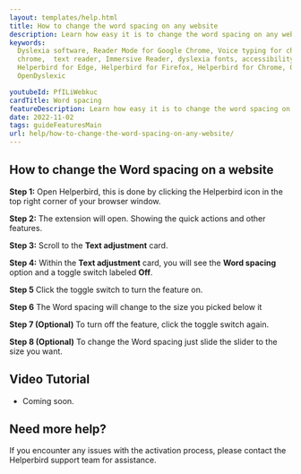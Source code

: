```yaml
---
layout: templates/help.html
title: How to change the word spacing on any website
description: Learn how easy it is to change the word spacing on any website.
keywords:
  Dyslexia software, Reader Mode for Google Chrome, Voice typing for chrome, Text to speech for
  chrome,  text reader, Immersive Reader, dyslexia fonts, accessibility software, dyslexia software,
  Helperbird for Edge, Helperbird for Firefox, Helperbird for Chrome, Opendyslexic for Chrome,
  OpenDyslexic

youtubeId: PfILiWebkuc
cardTitle: Word spacing
featureDescription: Learn how easy it is to change the word spacing on any website.
date: 2022-11-02
tags: guideFeaturesMain
url: help/how-to-change-the-word-spacing-on-any-website/
---
```






## How to change the Word spacing on a website

**Step 1:** Open Helperbird, this is done by clicking the Helperbird icon in the top right corner of your browser window.

**Step 2:** The extension will open. Showing the quick actions and other features.

**Step 3:** Scroll to the **Text adjustment** card.

**Step 4:** Within the **Text adjustment** card, you will see the **Word spacing** option and a toggle switch labeled **Off**.

**Step 5** Click the toggle switch to turn the feature on.

**Step 6** The Word spacing will change to the size you picked below it

**Step 7 (Optional)** To turn off the feature, click the toggle switch again.

**Step 8 (Optional)** To change the Word spacing just slide the slider to the size you want.


## Video Tutorial

- Coming soon.

## Need more help?

If you encounter any issues with the activation process, please contact the Helperbird support team for assistance.


